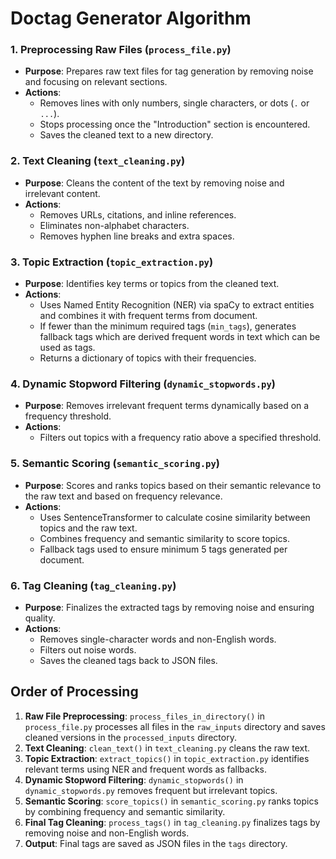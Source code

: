 # Doctag Generator Algorithm

### 1. Preprocessing Raw Files (`process_file.py`)

- **Purpose**: Prepares raw text files for tag generation by removing noise and focusing on relevant sections.
- **Actions**:
  - Removes lines with only numbers, single characters, or dots (`.` or `...`).
  - Stops processing once the "Introduction" section is encountered.
  - Saves the cleaned text to a new directory.

### 2. Text Cleaning (`text_cleaning.py`)

- **Purpose**: Cleans the content of the text by removing noise and irrelevant content.
- **Actions**:
  - Removes URLs, citations, and inline references.
  - Eliminates non-alphabet characters.
  - Removes hyphen line breaks and extra spaces.

### 3. Topic Extraction (`topic_extraction.py`)

- **Purpose**: Identifies key terms or topics from the cleaned text.
- **Actions**:
  - Uses Named Entity Recognition (NER) via spaCy to extract entities and combines it with frequent terms from document.
  - If fewer than the minimum required tags (`min_tags`), generates fallback tags which are derived frequent words in text which can be used as tags.
  - Returns a dictionary of topics with their frequencies.

### 4. Dynamic Stopword Filtering (`dynamic_stopwords.py`)

- **Purpose**: Removes irrelevant frequent terms dynamically based on a frequency threshold.
- **Actions**:
  - Filters out topics with a frequency ratio above a specified threshold.

### 5. Semantic Scoring (`semantic_scoring.py`)

- **Purpose**: Scores and ranks topics based on their semantic relevance to the raw text and based on frequency relevance.
- **Actions**:
  - Uses SentenceTransformer to calculate cosine similarity between topics and the raw text.
  - Combines frequency and semantic similarity to score topics.
  - Fallback tags used to ensure minimum 5 tags generated per document.

### 6. Tag Cleaning (`tag_cleaning.py`)

- **Purpose**: Finalizes the extracted tags by removing noise and ensuring quality.
- **Actions**:
  - Removes single-character words and non-English words.
  - Filters out noise words.
  - Saves the cleaned tags back to JSON files.

## Order of Processing

1. **Raw File Preprocessing**: `process_files_in_directory()` in `process_file.py` processes all files in the `raw_inputs` directory and saves cleaned versions in the `processed_inputs` directory.
2. **Text Cleaning**: `clean_text()` in `text_cleaning.py` cleans the raw text.
3. **Topic Extraction**: `extract_topics()` in `topic_extraction.py` identifies relevant terms using NER and frequent words as fallbacks.
4. **Dynamic Stopword Filtering**: `dynamic_stopwords()` in `dynamic_stopwords.py` removes frequent but irrelevant topics.
5. **Semantic Scoring**: `score_topics()` in `semantic_scoring.py` ranks topics by combining frequency and semantic similarity.
6. **Final Tag Cleaning**: `process_tags()` in `tag_cleaning.py` finalizes tags by removing noise and non-English words.
7. **Output**: Final tags are saved as JSON files in the `tags` directory.
